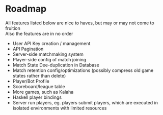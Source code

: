 # Roadmap

All features listed below are nice to haves, but may or may not come to fruition  
Also the features are in no order

- User API Key creation / management
- API Pagination
- Server-side matchmaking system
- Player-side config of match joining
- Match State Dee-duplication in Database
- Match retention config/optimizations (possibly compress old game states rather than delete)
- Player/Bot Profile
- Scoreboard/league table
- More games, such as Kalaha
- Haskell player bindings
- Server run players, eg. players submit players, which are executed in isolated environments
with limited resources

